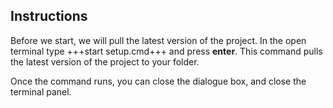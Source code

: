 ## Instructions
Before we start, we will pull the latest version of the project. In the open terminal type +++start setup.cmd+++ and press **enter**. This command pulls the latest version of the project to your folder. 

Once the command runs, you can close the dialogue box, and close the terminal panel. 